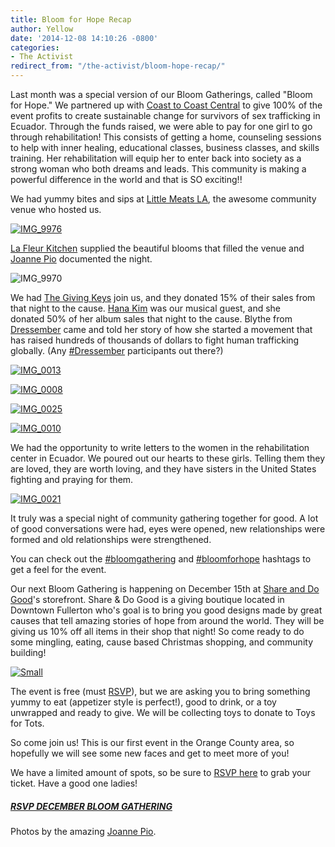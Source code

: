 ```yaml
---
title: Bloom for Hope Recap
author: Yellow
date: '2014-12-08 14:10:26 -0800'
categories:
- The Activist
redirect_from: "/the-activist/bloom-hope-recap/"
---
```


Last month was a special version of our Bloom Gatherings, called "Bloom for Hope." We partnered up with [Coast to Coast Central](http://www.coasttocoastcentral.com/) to give 100% of the event profits to create sustainable change for survivors of sex trafficking in Ecuador. Through the funds raised, we were able to pay for one girl to go through rehabilitation! This consists of getting a home, counseling sessions to help with inner healing, educational classes, business classes, and skills training. Her rehabilitation will equip her to enter back into society as a strong woman who both dreams and leads. This community is making a powerful difference in the world and that is SO exciting!!

We had yummy bites and sips at [Little Meats LA](http://littlemeatsla.com/), the awesome community venue who hosted us.

[![IMG_9976](https://yellow-blog-images.imgix.net/2014/12/IMG_9976.jpg)](https://yellow-blog-images.imgix.net/2014/12/IMG_9976.jpg)

[La Fleur Kitchen](http://lafleurkitchen.com/) supplied the beautiful blooms that filled the venue and [Joanne Pio](http://joannepio.com/) documented the night.

![IMG_9970](https://yellow-blog-images.imgix.net/2014/12/IMG_9970.jpg)

We had [The Giving Keys](http://www.thegivingkeys.com/) join us, and they donated 15% of their sales from that night to the cause. [Hana Kim](http://www.hanakim.org/hanakim/News/News.html) was our musical guest, and she donated 50% of her album sales that night to the cause. Blythe from [Dressember](http://www.dressemberfoundation.org/) came and told her story of how she started a movement that has raised hundreds of thousands of dollars to fight human trafficking globally. (Any [#Dressember](http://websta.me/tag/dressember) participants out there?)

[![IMG_0013](https://yellow-blog-images.imgix.net/2014/12/IMG_0013.jpg)](https://yellow-blog-images.imgix.net/2014/12/IMG_0013.jpg)

[![IMG_0008](https://yellow-blog-images.imgix.net/2014/12/IMG_0008.jpg)](https://yellow-blog-images.imgix.net/2014/12/IMG_0008.jpg)

[![IMG_0025](https://yellow-blog-images.imgix.net/2014/12/IMG_0025.jpg)](https://yellow-blog-images.imgix.net/2014/12/IMG_0025.jpg)

[![IMG_0010](https://yellow-blog-images.imgix.net/2014/12/IMG_0010.jpg)](https://yellow-blog-images.imgix.net/2014/12/IMG_0010.jpg)

We had the opportunity to write letters to the women in the rehabilitation center in Ecuador. We poured out our hearts to these girls. Telling them they are loved, they are worth loving, and they have sisters in the United States fighting and praying for them.

[![IMG_0021](https://yellow-blog-images.imgix.net/2014/12/IMG_0021.jpg)](https://yellow-blog-images.imgix.net/2014/12/IMG_0021.jpg)

It truly was a special night of community gathering together for good. A lot of good conversations were had, eyes were opened, new relationships were formed and old relationships were strengthened.

You can check out the [#bloomgathering](http://iconosquare.com/tag/bloomgathering) and [#bloomforhope](http://iconosquare.com/tag/bloomforhope) hashtags to get a feel for the event.

Our next Bloom Gathering is happening on December 15th at [Share and Do Good](http://www.shareanddogood.com/)'s storefront. Share & Do Good is a giving boutique located in Downtown Fullerton who's goal is to bring you good designs made by great causes that tell amazing stories of hope from around the world. They will be giving us 10% off all items in their shop that night! So come ready to do some mingling, eating, cause based Christmas shopping, and community building!

[![Small](https://yellow-blog-images.imgix.net/2014/12/Small1.jpg)](https://ti.to/yellowconference/bloom-gathering-christmas-party)

The event is free (must [RSVP](https://ti.to/yellowconference/bloom-gathering-christmas-party)), but we are asking you to bring something yummy to eat (appetizer style is perfect!), good to drink, or a toy unwrapped and ready to give. We will be collecting toys to donate to Toys for Tots.

So come join us! This is our first event in the Orange County area, so hopefully we will see some new faces and get to meet more of you!

We have a limited amount of spots, so be sure to [RSVP here](https://ti.to/yellowconference/bloom-gathering-christmas-party) to grab your ticket. Have a good one ladies!

##### [RSVP DECEMBER BLOOM GATHERING](https://ti.to/yellowconference/bloom-gathering-christmas-party)

Photos by the amazing [Joanne Pio](http://joannepio.com/).
